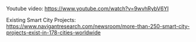 Youtube video:
https://www.youtube.com/watch?v=9wvhRybV6YI

Existing Smart City Projects:
https://www.navigantresearch.com/newsroom/more-than-250-smart-city-projects-exist-in-178-cities-worldwide
